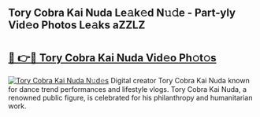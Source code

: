 ## Tory Cobra Kai Nuda Le𝚊k𝚎d N𝚞𝚍e - Part-yly Vid𝚎o Photos Le𝚊ks aZZLZ

# <h2><a href="http://fbf9moq.evod.top/?m=Tory+Cobra+Kai+Nuda">🔗 👉🔴 Tory Cobra Kai Nuda Vid𝚎o Ph𝚘t𝚘s</a></h2>

[![Tory Cobra Kai Nuda N𝚞d𝚎s](https://i.imgur.com/8V9OHl7.gif)](http://fbf9moq.evod.top/?m=Tory+Cobra+Kai+Nuda)
Digital creator Tory Cobra Kai Nuda known for dance trend performances and lifestyle vlogs. Tory Cobra Kai Nuda, a renowned public figure, is celebrated for his philanthropy and humanitarian work. 
